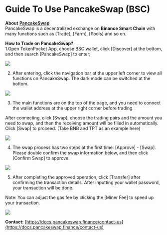 # Guide To Use PancakeSwap \(BSC\)

**About** [**PancakeSwap**](https://pancakeswap.info/)  
PancakeSwap is a decentralized exchange on **Binance Smart Chain** with many functions such as \[Trade\], \[Farm\], \[Pools\] and so on.

**How to Trade on PancakeSwap?**  
1.Open TokenPocket App, choose BSC wallet, click \[Discover\] at the bottom, and then search \[PancakeSwap\] to enter;

![](../../.gitbook/assets/dex-shou-ye-.jpg)

2. After entering, click the navigation bar at the upper left corner to view all functions on PancakeSwap. The dark mode can be switched at the bottom.



![](../../.gitbook/assets/pancake-dao-hang-lan-.jpg)

3. The main functions are on the top of the page, and you need to connect the wallet address at the upper right corner before trading. 

After connecting, click \[Swap\], choose the trading pairs and the amount you need to swap, and then the receiving amount will be filled in automatically. Click \[Swap\] to proceed. \(Take BNB and TPT as an example here\)

![](../../.gitbook/assets/2%20%282%29.jpg)

4. The swap process has two steps at the first time: \[Approve\] - \[Swap\]. Please double confirm the swap information below, and then click \[Confirm Swap\] to approve.

![](../../.gitbook/assets/3%20%282%29.jpg)

5. After completing the approved operation, click \[Transfer\] after confirming the transaction details. After inputting your wallet password, your transaction will be done.

Note: You can adjust the gas fee by clicking the \[Miner Fee\] to speed up your transaction.

![](../../.gitbook/assets/pancake3.jpg)

**Contact:** [https://docs.pancakeswap.finance/contact-us](https://docs.pancakeswap.finance/contact-us)



